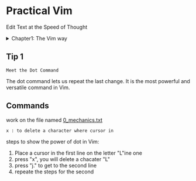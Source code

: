 # Practical Vim
Edit Text at the Speed of Thought 

<details>
</summary><summary>Chapter1: The Vim way </summary>
</details>

## Tip 1

```plaintext
Meet the Dot Command
``` 
The dot command lets us repeat the last change. It is the most powerful and versatile command in Vim.
## Commands 
work on the file named [0_mechanics.txt](https://github.com/alsaeedi2007/Practical_Vim/blob/main/0_mechanics.txt)
```
x : to delete a character where cursor in
```
steps to show the power of dot in Vim: 
1. Place a cursor in the first line on the letter "L"ine one
2. press "x", you will delete a chacater "L"
3. press "j." to get to the second line
4. repeate the steps for the second    
